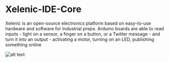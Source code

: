 # Xelenic-IDE-Core
Xelenic is an open-source electronics platform based on easy-to-use hardware and software for Industrial preps. Arduino boards are able to read inputs - light on a sensor, a finger on a button, or a Twitter message - and turn it into an output - activating a motor, turning on an LED, publishing something online

![alt text](http://xelenic.com/selni.png)

